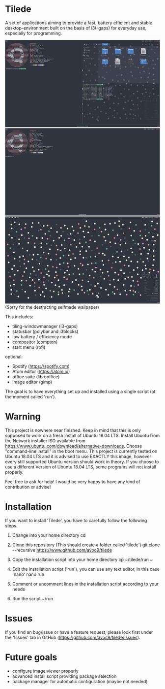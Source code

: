 # Tilede
A set of applications aiming to provide a fast, battery efficient and stable desktop-environment built on the basis of i3(-gaps) for everyday use, especially for programming.

![alt text](https://raw.githubusercontent.com/stiiixx/tilede/master/pictures/screenshots/2018-02-01-132451_1920x1080_scrot.png)
![alt text](https://raw.githubusercontent.com/stiiixx/tilede/master/pictures/screenshots/1517485153.png)
![alt text](https://raw.githubusercontent.com/stiiixx/tilede/master/pictures/screenshots/2018-02-01-190040_1920x1080_scrot.png)
(Sorry for the destracting selfmade wallpaper)


This includes:
 - tiling-windowmanager (i3-gaps)
 - statusbar (polybar and i3blocks)
 - low battery / efficiency mode
 - compositor (compton)
 - start menu (rofi)

optional:
 - Spotify (https://spotify.com)
 - Atom editor (https://atom.io)
 - office suite (libreoffice)
 - image editor (gimp)

The goal is to have everything set up and installed using a single script (at the moment called 'run').

# Warning
This project is nowhere near finished. Keep in mind that this is only supposed to work on a fresh install of Ubuntu 18.04 LTS.
Install Ubuntu from the Network installer ISO available from https://www.ubuntu.com/download/alternative-downloads.
Choose "command-line install" in the boot menu.
This project is currently tested on Ubuntu 18.04 LTS and it is advised to use EXACTLY this image, 
however every still supported Ubuntu version should work in theory. 
If you choose to use a different Version of Ubuntu 18.04 LTS, some programs will not install properly.

Feel free to ask for help!
I would be very happy to have any kind of contribution or advise!

# Installation
If you want to install 'Tilede', you have to carefully follow the following steps.

1. Change into your home directory
cd

2. Clone this repository (This should create a folder called 'tilede')
git clone --recursive https://www.github.com/avoc9/tilede

3. Copy the installation script into your home directory
cp ~/tilede/run ~

4. Edit the installation script ('run'), you can use any text editor, in this case 'nano'
nano run

5. Comment or uncomment lines in the installation script according to your needs

6. Run the script
~/run

# Issues
If you find an bug/issue or have a feature request, please look first under the 'Issues' tab in GitHub (https://github.com/avoc9/tilede/issues).

# Future goals  
 - configure image viewer properly
 - advanced install script providing package selection 
 - package manager for automatic configuration (maybe not needed)
